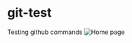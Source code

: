 # git-test
Testing github commands
![Home page](https://user-images.githubusercontent.com/68943020/134615115-bc73be51-b872-4ee9-aa46-be90cf4a3a78.PNG)
